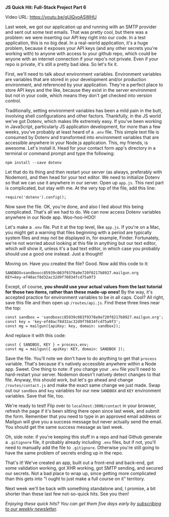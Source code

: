 **JS Quick Hit: Full-Stack Project Part 6**

Video URL: https://youtu.be/gUlQyoASWHU

Last week, we got our application up and running with an SMTP provider and sent out some test emails. That was pretty cool, but there was a problem: we were inserting our API key right into our code. In a test application, this is no big deal. In a real-world application, it's a huge problem, because it exposes your API keys (and any other secrets you're working with) to anyone with access to your github repo, which could be anyone with an internet connection if your repo's not private. Even if your repo _is_ private, it's still a pretty bad idea. So let's fix it.

First, we'll need to talk about environment variables. Environment variables are variables that are stored in your development and/or production environment, and referenced by your application. They're a perfect place to store API keys and the like, because they exist in the server environment but not in your code, which means they don't get checked into version control.

Traditionally, setting environment variables has been a mild pain in the butt, involving shell configurations and other factors. Thankfully, in the JS world we've got Dotenv, which makes life extremely easy. If you've been working in JavaScript, particularly JS application development, for more than a few weeks, you've probably at least heard of a `.env` file. This simple text file is consumed by Dotenv and transformed into environment variables that are accessible anywhere in your Node.js application. This, my friends, is awesome. Let's install it. Head for your contact form app's directory in a terminal or command prompt and type the following:

```
npm install --save dotenv
```

Let that do its thing and then restart your server (as always, preferably with Nodemon), and then head for your text editor. We need to initialize Dotenv so that we can use it anywhere in our server. Open up `app.js`. This next part is complicated, but stay with me. At the very top of the file, add this line:

```
require('dotenv').config();
```

Now save the file. OK, you're done, and also I lied about this being complicated. That's all we had to do. We can now access Dotenv variables anywhere in our Node app. Woo-hoo-HOO!

Let's make a `.env` file. Put it at the top level, like `app.js`. If you're on a Mac, you might get a warning that files beginning with a period are typically system files and may not be displayed in, for example, Finder. Fortunately, we're not worried about looking at this file in anything but our text editor, which _will_ show it, unless it's a bad text editor, in which case you probably should use a good one instead. Just a thought!

Moving on. Have you created the file? Good. Now add this code to it:

```
SANDBOX=sandboxcc85939c083f9378a9e720f0217b8927.mailgun.org
KEY=key-ef48acf8d32ac32d9f76034fcd75a9f3
```

Except, of course, **you should use your actual values from the last tutorial for those two items, rather than these made-up ones!** By the way, it's accepted practice for environment variables to be in all caps. Cool? All right, save this file and then open up `/routes/api.js`. Find these three lines near the top:

```
const sandbox = 'sandboxcc85939c083f9378a9e720f0217b8927.mailgun.org';
const key = 'key-ef48acf8d32ac32d9f76034fcd75a9f3';
const mg = mailgun({apiKey: key, domain: sandbox});
```

And replace it with this code:

```
const { SANDBOX, KEY } = process.env;
const mg = mailgun({ apiKey: KEY, domain: SANDBOX });
```

Save the file. You'll note we don't have to do anything to get that `process` variable. That's because it's natively accessible anywhere within a Node app. Sweet. One thing to note: if you change your `.env` file you'll need to hard-restart your server. Nodemon doesn't natively detect changes to that file. Anyway, this should work, but let's go ahead and change `/routes/contact.js` and make the exact same change we just made. Swap out our `sandbox` and `key` variables for our new `SANDBOX` and `KEY` environment variables. Save that file, too.

We're ready to test! Flip over to `localhost:3000/contact` in your browser, refresh the page if it's been sitting there open since last week, and submit the form. Remember that you need to type in an approved email address or Mailgun will give you a success message but never actually send the email. You should get the same success message as last week.

Oh, side note: if you're keeping this stuff in a repo and had Github generate a `.gitignore` file, it probably already including `.env` files, but if not, you'll need to manually add the file to `.gitignore`. Otherwise you're still going to have the same problem of secrets ending up in the repo.

That's it! We've created an app, built out a front-end and back-end, got some validation working, got XHR working, got SMTP sending, and secured our secrets. Not a bad place to wrap up, since getting more complicated than this gets into "I ought to just make a full course on it" territory.

Next week we'll be back with something standalone and, I promise, a bit shorter than these last few not-so-quick hits. See you then!

_Enjoying these quick hits? You can get them five days early by [subscribing to our weekly newsletter](https://closebrace.com/newsletter/subscribe)._
